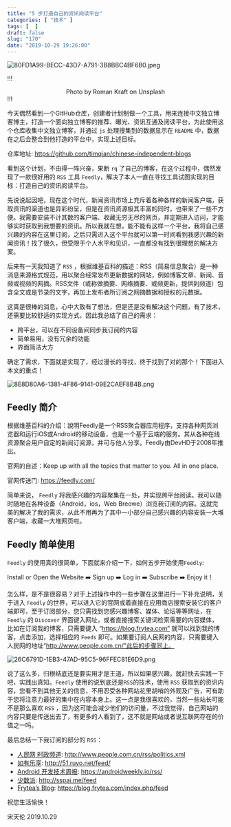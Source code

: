 ```yaml
---
title: "5 步打造自己的资讯阅读平台"
categories: [ "技术" ]
tags: [  ]
draft: false
slug: "170"
date: "2019-10-29 19:26:00"
---
```


![80FD1A99-BECC-43D7-A791-3B8BBC4BF6B0.jpeg][1]

!!!
<center> Photo by Roman Kraft on Unsplash </center>
!!!

今天偶然看到一个GitHub仓库，创建者计划制做一个工具，用来连接中文独立博客博主，打造一个面向独立博客的推荐、曝光、资讯互通及阅读平台，为此使用这个仓库收集中文独立博客，并通过 `js` 处理搜集到的数据显示在 `README` 中，数据在之后会整合到他打造的平台中，实现上述目标。

仓库地址: https://github.com/timqian/chinese-independent-blogs

看到这个计划，不由得一阵兴奋，果断 `rq` 了自己的博客，在这个过程中，偶然发现了一款很好用的 `RSS` 工具 `Feedly`，解决了本人一直在寻找工具试图实现的目标：打造自己的资讯阅读平台。

先说说起因吧，现在这个时代，新闻资讯市场上充斥着各种各样的新闻客户端，获取资讯的渠道也是异彩纷呈，但是在资讯资源极其丰富的同时，也带来了一些不方便。我需要安装不计其数的客户端、收藏无穷无尽的网页，并定期进入访问，才能够实时获取到我想要的资讯。所以我就在想，能不能有这样一个平台，我将自己感兴趣的内容在这里订阅，之后只需进入这个平台就可以第一时间看到我感兴趣的新闻资讯！找了很久，但受限于个人水平和见识，一直都没有找到很理想的解决方案。

后来有一天我知道了 `RSS` ，根据维基百科的描述：RSS（简易信息聚合）是一种消息来源格式规范，用以聚合经常发布更新数据的网站，例如博客文章、新闻、音频或视频的网摘。RSS文件（或称做摘要、网络摘要、或频更新，提供到频道）包含全文或是节录的文字，再加上发布者所订阅之网摘数据和授权的元数据。

这真是很棒的消息，心中大致有了想法，但是还是没有解决这个问题，有了技术，还需要比较舒适的实现方式，因此我总结了自己的需求：

  - 跨平台，可以在不同设备间同步我订阅的内容
  - 简单易用，没有冗余的功能
  - 界面简洁大方

确定了需求，下面就是实现了，经过漫长的寻找，终于找到了对的那个！下面进入本文的重点！

![8E8D80A6-1381-4F86-9141-09E2CAEF8B4B.png][2]

## Feedly 简介

根据维基百科的介绍：說明Feedly是一个RSS聚合器应用程序，支持各种网页浏览器和运行iOS或Android的移动设备，也是一个基于云端的服务。其从各种在线资源聚合用户自定的新闻订阅源，并可与他人分享。Feedly由DevHD于2008年推出。

官网的自述：Keep up with all the topics that matter to you. All in one place.

官网传送门: https://feedly.com/

简单来说， `Feedly` 将我感兴趣的内容聚集在一处，并实现跨平台阅读。我可以随时随地在各种设备（Android，ios，Web Breowe）浏览我订阅的内容。这就完美的解决了我的需求，从此不用再为了其中一小部分自己感兴趣的内容安装一大堆客户端，收藏一大堆网页啦。

## Feedly 简单使用

`Feedly` 的使用真的很简单，下面就来介绍一下，如何五步开始使用`Feedly`: 

Install or Open the Website ➡️ Sign up ➡️ Log in ➡️ Subscribe ➡️ Enjoy it！

怎么样，是不是很容易？对于上述操作中的一些步骤在这里进行一下补充说明，关于进入 `Feedly` 的世界，可以进入它的官网或着直接在应用商店搜索安装它的客户端即可，至于订阅部分，您只需找到您感兴趣博客、媒体、论坛等等网址，在`Feedly` 的 `Discover` 界面键入网址，或者直接搜索关键词检索需要的内容媒体，比如在订阅我的博客，只需要键入 “https://blog.frytea.com” 就可以找到我的博客，点击添加，选择相应的 `Feeds` 即可。如果要订阅人民网的内容，只需要键入人民网的地址“http://www.people.com.cn/”此后的步骤同上。

![26C6791D-1EB3-47AD-95C5-96FFEC81E6D9.png][3]

说了这么多，归根结底还是要实用才是王道，所以如果感兴趣，就赶快去实践一下吧，实践出真知。`Feedly` 使用的说到底还是`RSS`的技术，使用 `RSS` 获取到的资讯内容，您看不到其他无关的信息，不用忍受各种网站花里胡哨的外观及广告，可有助于您将注意力最好的集中在内容本身上。这一点是我很喜欢的，当然一些站长可能不是那么喜欢 `RSS` ，因为这可能会减少他们的访问量，不过我觉得，自己网站的内容只要是传送出去了，有更多的人看到了，这不就是网站或者说互联网存在的价值之一吗。

最后总结一下我订阅的部分的 `RSS`：
  - [人民网 时政频道](http://www.people.com.cn/): http://www.people.com.cn/rss/politics.xml
  - [如有乐享](http://51.ruyo.net/): http://51.ruyo.net/feed/
  - [Android 开发技术周报](https://androidweekly.io/): https://androidweekly.io/rss/
  - [少数派](http://sspai.me): http://sspai.me/feed
  - [Frytea’s Blog](https://blog.frytea.com/): https://blog.frytea.com/index.php/feed

祝您生活愉快！

宋天伦
2019.10.29


  [1]: https://blog.frytea.com/usr/uploads/2019/11/1252541376.jpeg#shadow
  [2]: https://blog.frytea.com/usr/uploads/2019/11/4108788533.png#shadow
  [3]: https://blog.frytea.com/usr/uploads/2019/11/128075469.png#shadow